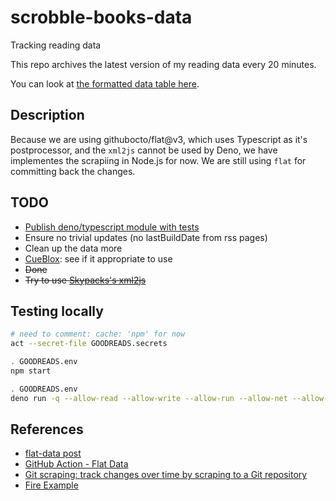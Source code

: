 # scrobble-books-data

Tracking reading data

This repo archives the latest version of my reading data every 20 minutes.

You can look at [the formatted data table here](https://flatgithub.com/daneroo/scrobble-books-data).

## Description

Because we are using githubocto/flat@v3, which uses Typescript as it's postprocessor,
and the `xml2js` cannot be used by Deno, we have implementes the scrapiing in Node.js for now.
We are still using `flat` for committing back the changes.

## TODO

- [Publish deno/typescript module with tests](https://www.brunnerliv.io/articles/create-your-first-module-with-deno)
- Ensure no trivial updates (no lastBuildDate from rss pages)
- Clean up the data more
- [CueBlox](https://www.cueblox.com/): see if it appropriate to use
- ~~Done~~
- ~~Try to use [Skypacks's xml2js](https://www.skypack.dev/view/xml2js)~~

## Testing locally

```bash
# need to comment: cache: 'npm' for now
act --secret-file GOODREADS.secrets

. GOODREADS.env 
npm start

. GOODREADS.env 
deno run -q --allow-read --allow-write --allow-run --allow-net --allow-env --unstable deno-src/postprocess.js goodreads-rss-p1.xml
```

## References

- [flat-data post](https://next.github.com/projects/flat-data)
- [GitHub Action - Flat Data](https://github.com/marketplace/actions/flat-data)
- [Git scraping: track changes over time by scraping to a Git repository](https://simonwillison.net/2020/Oct/9/git-scraping/)
- [Fire Example](https://github.com/simonw/ca-fires-history)
